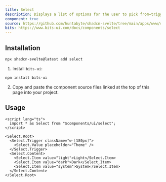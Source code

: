 ```yaml
---
title: Select
description: Displays a list of options for the user to pick from—triggered by a button.
component: true
source: https://github.com/huntabyte/shadcn-svelte/tree/main/apps/www/src/lib/registry/default/ui/select
bits: https://www.bits-ui.com/docs/components/select
---
```


<script>
    import { ComponentPreview, ManualInstall } from '$lib/components/feedreader'
</script>

<ComponentPreview name="select-demo">

<div />

</ComponentPreview>

## Installation

```bash
npx shadcn-svelte@latest add select
```

<ManualInstall>

1. Install `bits-ui`:

```bash
npm install bits-ui
```

2. Copy and paste the component source files linked at the top of this page into your project.

</ManualInstall>

## Usage

```svelte
<script lang="ts">
  import * as Select from "$components/ui/select";
</script>

<Select.Root>
  <Select.Trigger className="w-[180px]">
    <Select.Value placeholder="Theme" />
  </Select.Trigger>
  <Select.Content>
    <Select.Item value="light">Light</Select.Item>
    <Select.Item value="dark">Dark</Select.Item>
    <Select.Item value="system">System</Select.Item>
  </Select.Content>
</Select.Root>
```
